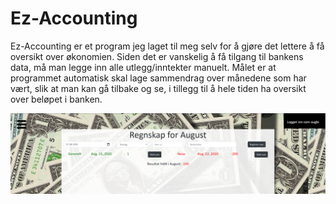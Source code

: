 # Ez-Accounting

Ez-Accounting er et program jeg laget til meg selv for å gjøre det lettere å få oversikt over økonomien. 
Siden det er vanskelig å få tilgang til bankens data, må man legge inn alle utlegg/inntekter manuelt. 
Målet er at programmet automatisk skal lage sammendrag over månedene som har vært, slik at man kan gå tilbake
og se, i tillegg til å hele tiden ha oversikt over beløpet i banken. 

![bilde](https://github.com/Augustab/DjangoProsjekt/blob/dev/static/images/rdme.PNG?raw=true)
